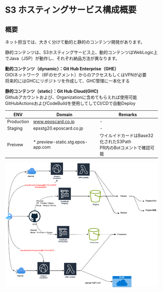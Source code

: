 # S3 ホスティングサービス構成概要

## 概要
ネット担当では、大きく分けて動的と静的のコンテンツ開発があります。

静的コンテンツは、S3ホスティングサービス上、動的コンテンツはWebLogic上でJava（JSP）が動作し、それぞれ納品方法が異なります。

__動的コンテンツ（dynamic）：Git Hub Enterprise（GHE）__<br>
OIOIネットワーク（6Fのセグメント）からのアクセスもしくはVPNが必要<br>
将来的にはGHCにリポジトリを作成して、GHC管理に一本化する

__静的コンテンツ（static）：Git Hub Cloud(GHC)__<br>
Githubアカウントおよび、Organizationに含めてもらえれば使用可能<br>
GitHubActionsおよびCodeBuildを使用してしてCI/CDで自動Deploy

| ENV | Domain | Remarks |
| - | - | - |
| Production | www.eposcard.co.jp | - |
| Staging | epsstg20.eposcard.co.jp | - |
| Preivew | *.preview-static.stg.epos-app.com | ワイルイドカードはBase32化されたS3Path<br>PR内のBotコメントで確認可能 |


![image](./img/overview.png)
